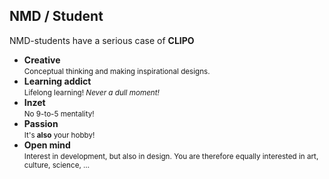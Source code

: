NMD **/ Student**
---------------

NMD-students have a serious case of **CLIPO**

- **Creative**  
  <small>Conceptual thinking and making inspirational designs.</small>
- **Learning addict**  
  <small>Lifelong learning! *Never a dull moment!*</small>
- **Inzet**  
  <small>No 9-to-5 mentality!</small>
- **Passion**  
  <small>It's **also** your hobby!</small>
- **Open mind**  
  <small>Interest in development, but also in design. You are therefore equally interested in art, culture, science, …</small>